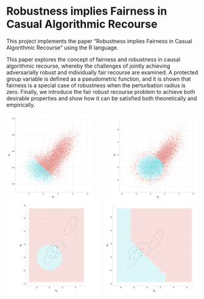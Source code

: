 
<!-- README.md is generated from README.Rmd. Please edit that file -->

# Robustness implies Fairness in Casual Algorithmic Recourse

This project implements the paper “Robustness implies Fairness in Casual
Algorithmic Recourse” using the R language.

This paper explores the concept of fairness and robustness in causal
algorithmic recourse, whereby the challenges of jointly achieving
adversarially robust and individually fair recourse are examined. A
protected group variable is defined as a pseudometric function, and it
is shown that fairness is a special case of robustness when the
perturbation radius is zero. Finally, we introduce the fair robust
recourse problem to achieve both desirable properties and show how it
can be satisfied both theoretically and empirically.

<img src="images/19: SCM:ANM__label:LIN__w:aware__b:0.svg" width="45%" align="left" />
<img src="images/64: SCM:ANM__label:NLM__w:aware__b:2.svg" width="45%" align="right" />
<img src="images/117: SCM:ANM__label:NLM__w:unaware__b:2_h:GBM_l:unaware_delta:1.svg" width="49%" align="left" />
<img src="images/113: SCM:ANM__label:LIN__w:unaware__b:0_h:GBM_l:unaware_delta:1.svg" width="49%" align="right" />
